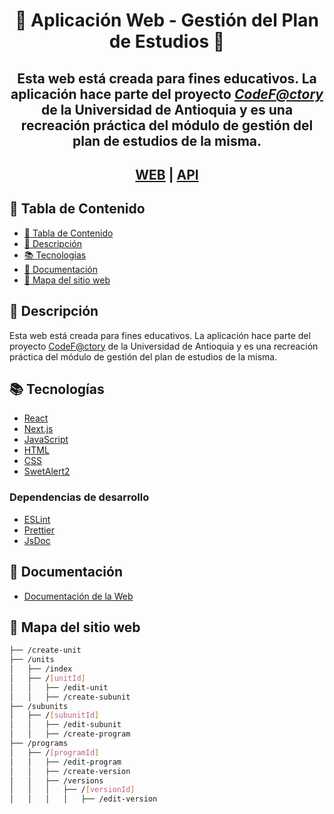 <div align="center">
<h1>💚 Aplicación Web - Gestión del Plan de Estudios 💚</h1>
<h2>Esta web está creada para fines educativos. La aplicación hace parte del proyecto <a href="https://github.com/CodeFactoryUdea"><i>CodeF@ctory</i></a> de la Universidad de Antioquia y es una recreación práctica del módulo de gestión del plan de estudios de la misma.</h2>

<h2><a href='https://pla-udea-front.vercel.app/'>WEB</a> | <a href='https://fabrica-escuela-production.up.railway.app/api/academicSubUnit/all'>API</a></h2>
</div>

## 📖 Tabla de Contenido

- [📖 Tabla de Contenido](#-tabla-de-contenido)
- [📝 Descripción](#-descripción)
- [📚 Tecnologías](#tecnologías)
- [📝 Documentación](#-documentación)
- [📂 Mapa del sitio web](#-mapa-del-sitio-web)

## 📝 Descripción

Esta web está creada para fines educativos. La aplicación hace parte del proyecto [CodeF@ctory](https://github.com/CodeFactoryUdea) de la Universidad de Antioquia y es una recreación práctica del módulo de gestión del plan de estudios de la misma.

## 📚 Tecnologías

- [React](https://es.reactjs.org/)
- [Next.js](https://nextjs.org/)
- [JavaScript](https://developer.mozilla.org/es/docs/Web/JavaScript)
- [HTML](https://developer.mozilla.org/es/docs/Web/HTML)
- [CSS](https://developer.mozilla.org/es/docs/Web/CSS)
- [SwetAlert2](https://sweetalert2.github.io/)

### Dependencias de desarrollo

- [ESLint](https://eslint.org/)
- [Prettier](https://prettier.io/)
- [JsDoc](https://jsdoc.app/)

## 📝 Documentación

- [Documentación de la Web](https://pla-udea-docs.vercel.app/global.html)

## 📂 Mapa del sitio web

```bash
├── /create-unit
├── /units
│   ├── /index
│   ├── /[unitId]
│   │   ├── /edit-unit
│   │   ├── /create-subunit
├── /subunits
│   ├── /[subunitId]
│   │   ├── /edit-subunit
│   │   ├── /create-program
├── /programs
│   ├── /[programId]
│   │   ├── /edit-program
│   │   ├── /create-version
│   │   ├── /versions
│   │   │   ├── /[versionId]
│   │   │   │   ├── /edit-version
```
